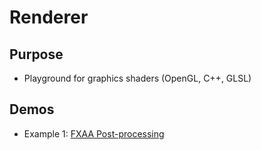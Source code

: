 # Renderer

## Purpose 
- Playground for graphics shaders (OpenGL, C++, GLSL)

## Demos 
- Example 1: [FXAA Post-processing](https://github.com/getwind-yf/Renderer/blob/main/Example1_FXAA/readme_fxaa.md)
